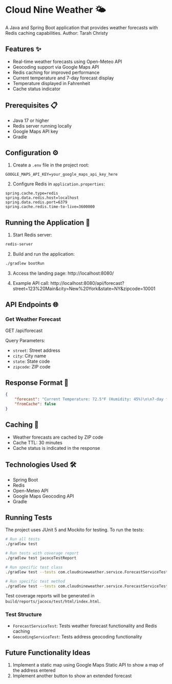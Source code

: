 # Cloud Nine Weather 🌤️

A Java and Spring Boot application that provides weather forecasts with Redis caching capabilities.
Author: Tarah Christy

## Features ✨

- Real-time weather forecasts using Open-Meteo API
- Geocoding support via Google Maps API
- Redis caching for improved performance
- Current temperature and 7-day forecast display
- Temperature displayed in Fahrenheit
- Cache status indicator

## Prerequisites 📋

- Java 17 or higher
- Redis server running locally
- Google Maps API key
- Gradle

## Configuration ⚙️

1. Create a `.env` file in the project root:
```properties
GOOGLE_MAPS_API_KEY=your_google_maps_api_key_here
```

2. Configure Redis in `application.properties`:
```properties
spring.cache.type=redis
spring.data.redis.host=localhost
spring.data.redis.port=6379
spring.cache.redis.time-to-live=3600000
```

## Running the Application 🚀

1. Start Redis server:
```bash
redis-server
```

2. Build and run the application:
```bash
./gradlew bootRun
```

3. Access the landing page:
http://localhost:8080/

4. Example API call:
http://localhost:8080/api/forecast?street=123%20Main&city=New%20York&state=NY&zipcode=10001

## API Endpoints 🌐

### Get Weather Forecast
GET /api/forecast

Query Parameters:
- `street`: Street address
- `city`: City name
- `state`: State code
- `zipcode`: ZIP code

## Response Format 📝

```json
{
    "forecast": "Current Temperature: 72.5°F (Humidity: 45%)\n\n7-day forecast:\n...",
    "fromCache": false
}
```

## Caching 🔄

- Weather forecasts are cached by ZIP code
- Cache TTL: 30 minutes
- Cache status is indicated in the response

## Technologies Used 🛠️

- Spring Boot
- Redis
- Open-Meteo API
- Google Maps Geocoding API
- Gradle

## Running Tests

The project uses JUnit 5 and Mockito for testing. To run the tests:

```bash
# Run all tests
./gradlew test

# Run tests with coverage report
./gradlew test jacocoTestReport

# Run specific test class
./gradlew test --tests com.cloudnineweather.service.ForecastServiceTest

# Run specific test method
./gradlew test --tests com.cloudnineweather.service.ForecastServiceTest.getForecast_WhenCached_ReturnsCachedResponse
```

Test coverage reports will be generated in `build/reports/jacoco/test/html/index.html`.

### Test Structure
- `ForecastServiceTest`: Tests weather forecast functionality and Redis caching
- `GeocodingServiceTest`: Tests address geocoding functionality

## Future Functionality Ideas

1. Implement a static map using Google Maps Static API to show a map of the address entered
2. Implement another button to show an extended forecast
